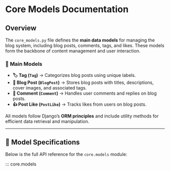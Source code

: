 # Core Models Documentation

## Overview

The `core_models.py` file defines the **main data models** for managing the blog system, including blog posts, comments, tags, and likes. These models form the backbone of content management and user interaction.

### 📌 **Main Models**
- **🏷️ Tag (`Tag`)** → Categorizes blog posts using unique labels.
- **📝 Blog Post (`BlogPost`)** → Stores blog posts with titles, descriptions, cover images, and associated tags.
- **💬 Comment (`Comment`)** → Handles user comments and replies on blog posts.
- **👍 Post Like (`PostLike`)** → Tracks likes from users on blog posts.

All models follow Django’s **ORM principles** and include utility methods for efficient data retrieval and manipulation.

---

## 📖 **Model Specifications**
Below is the full API reference for the `core.models` module:

::: core.models
